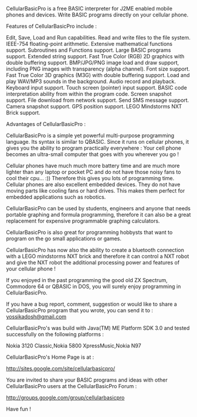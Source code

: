 CellularBasicPro is a free BASIC interpreter for J2ME enabled mobile phones and devices.
Write BASIC programs directly on your cellular phone.

Features of CellularBasicPro include :

Edit, Save, Load and Run capabilities.
Read and write files to the file system.
IEEE-754 floating-point arithmetic.
Extensive mathematical functions support.
Subroutines and Functions support.
Large BASIC programs support.
Extended string support.
Fast True Color (RGB) 2D graphics with double buffering support.
BMP/JPG/PNG image load and draw support, including PNG images with transparency (alpha channel).
Font size support.
Fast True Color 3D graphics (M3G) with double buffering support.
Load and play WAV/MP3 sounds in the background.
Audio record and playback.
Keyboard input support.
Touch screen (pointer) input support.
BASIC code interpretation ability from within the program code.
Screen snapshot support.
File download from network support.
Send SMS message support.
Camera snapshot support.
GPS position support.
LEGO Mindstorms NXT Brick support.


Advantages of CellularBasicPro :

CellularBasicPro is a simple yet powerful multi-purpose programming
language. Its syntax is similar to QBASIC.
Since it runs on cellular phones, it gives you the ability to program
practically everywhere : Your cell phone becomes an ultra-small computer
that goes with you wherever you go !

Cellular phones have much much more battery time and are much more lighter
than any laptop or pocket PC and do not have those noisy fans to cool their cpu... :))
Therefore this gives you lots of programming time.
Cellular phones are also excellent embedded devices. They do not have moving parts
like cooling fans or hard drives. This makes them perfect for embedded applications
such as robotics.

CellularBasicPro can be used by students, engineers and anyone that needs
portable graphing and formula programming, therefore it can also be a great
replacement for expensive programmable graphing calculators.

CellularBasicPro is also great for programming hobbysts that want to
program on the go small applications or games.

CellularBasicPro has now also the ability to create a bluetooth connection
with a LEGO mindstorms NXT brick and therefore it can control a NXT robot
and give the NXT robot the additional processing power and features of
your cellular phone !

If you enjoyed in the past programming the good old ZX Spectrum, Commodore 64 or
QBASIC in DOS, you will surely enjoy programming in CellularBasicPro.

If you have a bug report, comment, suggestion or would like to share
a CellularBasicPro program that you wrote, you can send it to : yossikadosh@gmail.com

CellularBasicPro's was build with Java(TM) ME Platform SDK 3.0 and tested successfully
on the following platforms :

Nokia 3120 Classic,Nokia 5800 XpressMusic,Nokia N97

CellularBasicPro's Home Page is at :

http://sites.google.com/site/cellularbasicpro/

You are invited to share your BASIC programs and ideas with other
CellularBasicPro users at the CellularBasicPro Forum :

http://groups.google.com/group/cellularbasicpro

Have fun !